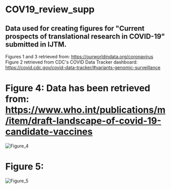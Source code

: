 # COV19_review_supp
## Data used for creating figures for "Current prospects of translational research in COVID-19" submitted in IJTM. 
Figures 1 and 3 retrieved from: https://ourworldindata.org/coronavirus
Figure 2 retrieved from CDC's COVID Data Tracker dashboard: https://covid.cdc.gov/covid-data-tracker/#variants-genomic-surveillance 
# Figure 4: Data has been retrieved from: https://www.who.int/publications/m/item/draft-landscape-of-covid-19-candidate-vaccines 
![Figure_4](https://user-images.githubusercontent.com/85573898/217242446-24593276-36d7-496c-9a9a-2b89d44f416f.png)
# Figure 5:
![Figure_5](https://user-images.githubusercontent.com/85573898/217241152-f304d3d0-5839-417b-93ce-cd861f73379c.png)


